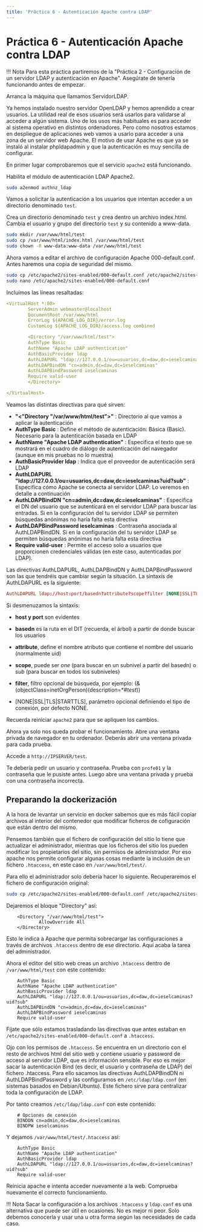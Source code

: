 ```yaml
---
title: 'Práctica 6 - Autenticación Apache contra LDAP'
---
```


# Práctica 6 - Autenticación Apache contra LDAP

!!! Nota
    Para esta práctica partiremos de la "Práctica 2 - Configuración de un servidor LDAP y autenticación en Apache". Asegúrate de tenerla funcionando antes de empezar.

Arranca la máquina que llamamos ServidorLDAP.

Ya hemos instalado nuestro servidor OpenLDAP y hemos aprendido a crear usuarios. La utilidad real de esos usuarios será usarlos para validarse al acceder a algún sistema. Uno de los usos más habituales es para acceder al sistema operativo en distintos ordenadores. Pero como nosotros estamos en despliegue de aplicaciones web vamos a usarlo para acceder a una zona de un servidor web Apache. El motivo de usar Apache es que ya se instaló al instalar phpldapadmin y que la autenticación es muy sencilla de configurar.

En primer lugar comprobaremos que el servicio `apache2` está funcionando.

Habilita el módulo de autenticación LDAP Apache2.

```sh
sudo a2enmod authnz_ldap
```

Vamos a solicitar la autenticación a los usuarios que intentan acceder a un directorio denominado `test`.

Crea un directorio denominado `test` y crea dentro un archivo index.html. Cambia el usuario y grupo del directorio `test` y su contenido a www-data.

```sh
sudo mkdir /var/www/html/test
sudo cp /var/www/html/index.html /var/www/html/test
sudo chown -R www-data:www-data /var/www/html/test 
```

Ahora vamos a editar el archivo de configuración Apache 000-default.conf. Antes haremos una copia de seguridad del mismo.

```sh
sudo cp /etc/apache2/sites-enabled/000-default.conf /etc/apache2/sites-enabled/000-default.conf.backup
sudo nano /etc/apache2/sites-enabled/000-default.conf
```
Incluímos las líneas resaltadas:

```yaml hl_lines="7-15"
<VirtualHost *:80>
        ServerAdmin webmaster@localhost
        DocumentRoot /var/www/html
        ErrorLog ${APACHE_LOG_DIR}/error.log
        CustomLog ${APACHE_LOG_DIR}/access.log combined

        <Directory "/var/www/html/test"> 
        AuthType Basic
        AuthName "Apache LDAP authentication"
        AuthBasicProvider ldap 
        AuthLDAPURL "ldap://127.0.0.1/ou=usuarios,dc=daw,dc=ieselcaminas?uid?sub" 
        AuthLDAPBindDN "cn=admin,dc=daw,dc=ieselcaminas"
        AuthLDAPBindPassword ieselcaminas
        Require valid-user
        </Directory>

</VirtualHost>
```

Veamos las distintas directivas para qué sirven:

* **"<"Directory "/var/www/html/test">"** : Directorio al que vamos a aplicar la autenticación
* **AuthType Basic** : Define el método de autenticación: Básica (Basic). Necesario para la autenticación basada en LDAP
* **AuthName "Apache LDAP authentication"** : Especifica el texto que se mostrará en el cuadro de diálogo de autenticación del navegador (aunque en mis pruebas no lo muestra)
* **AuthBasicProvider ldap** : Indica que el proveedor de autenticación será LDAP
* **AuthLDAPURL "ldap://127.0.0.1/ou=usuarios,dc=daw,dc=ieselcaminas?uid?sub"** : Especifica cómo Apache se conecta al servidor LDAP. Lo veremos en detalle a continuación
* **AuthLDAPBindDN "cn=admin,dc=daw,dc=ieselcaminas"** : Especifica el DN del usuario que se autenticará en el servidor LDAP para buscar las entradas. Si en la configuración del tu servidor LDAP se permiten búsquedas anónimas no haría falta esta directiva
* **AuthLDAPBindPassword ieselcaminas** : Contraseña asociada al AuthLDAPBindDN. Si en la configuración del tu servidor LDAP se permiten búsquedas anónimas no haría falta esta directiva
* **Require valid-user** : Permite el acceso solo a usuarios que proporcionen credenciales válidas (en este caso, autenticadas por LDAP).



Las directivas AuthLDAPURL, AuthLDAPBindDN y AuthLDAPBindPassword son las que tendréis que cambiar según la situación. La sintaxis de AuthLDAPURL es la siguiente:

```conf
AuthLDAPURL ldap://host:port/basedn?attribute?scope?filter [NONE|SSL|TLS|STARTTLS]
```
Si desmenuzamos la sintaxis:

* **host y port** son evidentes

* **basedn** es la ruta en el DIT (recuerda, el árbol) a partir de donde buscar los usuarios

* **attribute**, define el nombre atributo que contiene el nombre del usuario (normalmente uid)

* **scope**, puede ser *one* (para buscar en un subnivel a partir del basedn) o *sub* (para buscar en todos los subniveles)

* **filter**, filtro opcional de búsqueda, por ejemplo: (&(objectClass=inetOrgPerson)(description=*#*test*))

* [NONE|SSL|TLS|STARTTLS], parámetro opcional definiendo el tipo de conexión, por defecto NONE.

Recuerda reiniciar `apache2` para que se apliquen los cambios.

Ahora ya solo nos queda probar el funcionamiento. Abre una ventana privada de navegador en tu ordenador. Deberás abrir una ventana privada para cada prueba.

Accede a `http://IPSERVER/test`.

Te debería pedir un usuario y contraseña. Prueba con `profe01` y la contraseña que le pusiste antes. Luego abre una ventana privada y prueba con una contraseña incorrecta.

## Preparando la dockerización

A la hora de levantar un servicio en docker sabemos que es más fácil copiar archivos al interior del contenedor que modificar ficheros de cofiguración que están dentro del mismo. 

Pensemos también que el fichero de configuración del sitio lo tiene que actualizar el administrador, mientras que los ficheros del sitio los pueden modificar los propietarios del sitio, sin permisos de administrador. Por eso apache nos permite configurar algunas cosas mediante la inclusión de un fichero `.htaccess`, en este caso en `/var/www/html/test/`.

Para ello el administrador solo debería hacer lo siguiente. Recuperaremos el fichero de configuración original:

```sh
sudo cp /etc/apache2/sites-enabled/000-default.conf /etc/apache2/sites-enabled/000-default.conf.backup
```

Dejaremos el bloque "Directory" así:

        <Directory "/var/www/html/test">
                AllowOverride All
        </Directory>

Esto le indica a Apache que permita sobrecargar las configuraciones a través de archivos `.htaccess` dentro de ese directorio. Aquí acaba la tarea del administrador.

Ahora el editor del sitio web creas un archivo `.htaccess` dentro de `/var/www/html/test` con este contenido:

        AuthType Basic
        AuthName "Apache LDAP authentication"
        AuthBasicProvider ldap
        AuthLDAPURL "ldap://127.0.0.1/ou=usuarios,dc=daw,dc=ieselcaminas?uid?sub"
        AuthLDAPBindDN "cn=admin,dc=daw,dc=ieselcaminas"
        AuthLDAPBindPassword ieselcaminas
        Require valid-user

Fíjate que sólo estamos trasladando las directivas que antes estaban en `/etc/apache2/sites-enabled/000-default.conf` a `.htaccess`. 

Ojo con los permisos de `.htaccess`. Se encuentra en un directorio con el resto de archivos html del sitio web y contiene usuario y password de acceso al servidor LDAP, que es información sensible. Por eso es mejor sacar la autenticación Bind (es decir, el usuario y contraseña de LDAP) del fichero .htaccess. Para ello sacamos las directivas AuthLDAPBindDN ni AuthLDAPBindPassword y las configuramos en `/etc/ldap/ldap.conf` (en sistemas basados en Debian/Ubuntu). Este fichero sirve para centralizar toda la configuración de LDAP.

Por tanto creamos `/etc/ldap/ldap.conf` con este contenido:

        # Opciones de conexión
        BINDDN cn=admin,dc=daw,dc=ieselcaminas
        BINDPW ieselcaminas


Y dejamos `/var/www/html/test/.htaccess` así:

        AuthType Basic
        AuthName "Apache LDAP authentication"
        AuthBasicProvider ldap
        AuthLDAPURL "ldap://127.0.0.1/ou=usuarios,dc=daw,dc=ieselcaminas?uid?sub"
        Require valid-user

Reinicia apache e intenta acceder nuevamente a la web. Comprueba nuevamente el correcto funcionamiento.

!!! Nota
        Sacar la configuración a los archivos `.htaccess` y `ldap.conf` es una alternativa que puede ser útil en ocasiones. No es mejor ni peor. Solo debemos conocerla y usar una u otra forma según las necesidades de cada caso.
